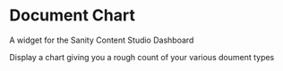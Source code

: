 # Document Chart

A widget for the Sanity Content Studio Dashboard

Display a chart giving you a rough count of your various doument types

